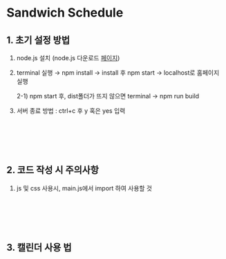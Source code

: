 # Sandwich Schedule

## 1. 초기 설정 방법

1. node.js 설치 (node.js 다운로드 [페이지](https://nodejs.org/ko/download/))

2. terminal 실행 → npm install → install 후 npm start → localhost로 홈페이지 실행

   2-1) npm start 후, dist폴더가 뜨지 않으면 terminal →  npm run build

3. 서버 종료 방법 :  ctrl+c 후 y 혹은 yes 입력

<br>

<br>

<br>

<br>

## 2. 코드 작성 시 주의사항

1. js 및 css 사용시, main.js에서 import 하여 사용할 것

   <br>

   <br>

   <br>

   <br>

## 3. 캘린더 사용 법





